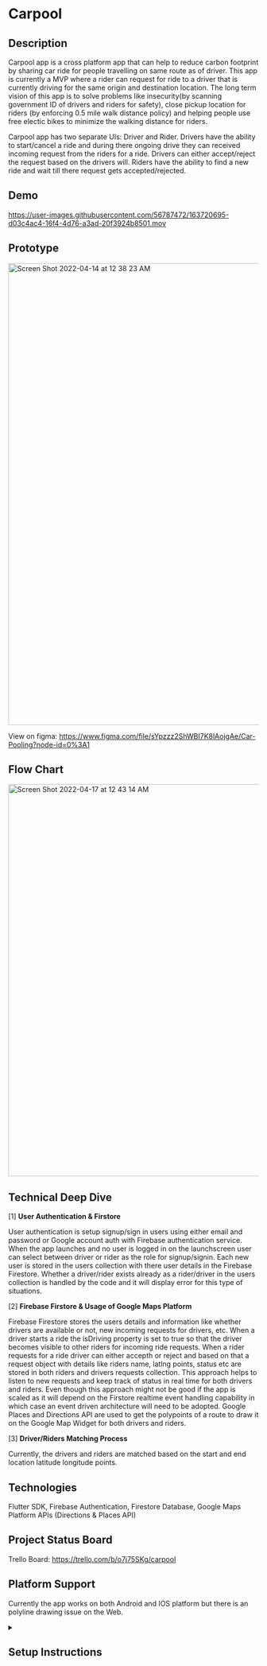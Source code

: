 # Carpool

## Description

Carpool app is a cross platform app that can help to reduce carbon footprint by sharing car ride for people travelling on same route as of driver. This app is currently a MVP where a rider can request for ride to a driver that is currently driving for the same origin and destination location. The long term vision of this app is to solve problems like insecurity(by scanning government ID of drivers and riders for safety), close pickup location for riders (by enforcing 0.5 mile walk distance policy) and helping people use free electic bikes to minimize the walking distance for riders.

Carpool app has two separate UIs: Driver and Rider. Drivers have the ability to start/cancel a ride and during there ongoing drive they can received incoming request from the riders for a ride. Drivers can either accept/reject the request based on the drivers will. Riders have the ability to find a new ride and wait till there request gets accepted/rejected.

## Demo

https://user-images.githubusercontent.com/56787472/163720695-d03c4ac4-16f4-4d76-a3ad-20f3924b8501.mov

## Prototype

<img width="929" alt="Screen Shot 2022-04-14 at 12 38 23 AM" src="https://user-images.githubusercontent.com/56787472/163314649-e02c9d56-7374-4ca9-88d7-1da555951573.png">

View on figma: https://www.figma.com/file/sYpzzz2ShWBI7K8lAojgAe/Car-Pooling?node-id=0%3A1


## Flow Chart

<img width="789" alt="Screen Shot 2022-04-17 at 12 43 14 AM" src="https://user-images.githubusercontent.com/56787472/163700762-e9373ca2-0be1-4a39-a49e-a56313d6ca26.png">


## Technical Deep Dive

[1] __User Authentication & Firstore__

User authentication is setup signup/sign in users using either email and password or Google account auth with Firebase authentication service. When the app launches and no user is logged in on the launchscreen user can select between driver or rider as the role for signup/signin. Each new user is stored in the users collection with there user details in the Firebase Firestore. Whether a driver/rider exists already as a rider/driver in the users collection is handled by the code and it will display error for this type of situations.


[2] __Firebase Firstore & Usage of Google Maps Platform__

Firebase Firestore stores the users details and information like whether drivers are available or not, new incoming requests for drivers, etc. When a driver starts a ride the isDriving property is set to true so that the driver becomes visible to other riders for incoming ride requests. When a rider requests for a ride driver can either accepth or reject and based on that a request object with details like riders name, latlng points, status etc are stored in both riders and drivers requests collection. This approach helps to listen to new requests and keep track of status in real time for both drivers and riders. Even though this approach might not be good if the app is scaled as it will depend on the Firstore realtime event handling capability in which case an event driven architecture will need to be adopted. Google Places and Directions API are used to get the polypoints of a route to draw it on the Google Map Widget for both drivers and riders.

[3] __Driver/Riders Matching Process__

Currently, the drivers and riders are matched based on the start and end location latitude longitude points.

## Technologies

Flutter SDK, Firebase Authentication, Firestore Database, Google Maps Platform APIs (Directions & Places API)

## Project Status Board

Trello Board: https://trello.com/b/o7j75SKg/carpool

## Platform Support

Currently the app works on both Android and IOS platform but there is an polyline drawing issue on the Web.

<details>
  <summary><h2>Setup Instructions</h2></summary>
   <p>To setup the project follow the steps below:
    <ol>
      <li> Clone the repository using <code>git clone -b mapscreen https://github.com/ayushbudh/carpool/ </code> on the terminal/cmd.</li>
      <li> Use <code> cd carpool </code> command to get at the root directory of the app </li>
      <li> Get and set up your api key in the code
        <ul>
          <li>Replace API-Key with your own https://github.com/ayushbudh/carpool/blob/55d26bc63aaec638522d7dcfba12d0f3ad66e33f/lib/services/location_services.dart#L6 </li>
        <li>Replace APIKEY with your own for IOS https://github.com/ayushbudh/carpool/blob/55d26bc63aaec638522d7dcfba12d0f3ad66e33f/ios/Runner/AppDelegate.swift#L13  </li>
          <li>Replace API-Key with your own for Web https://github.com/ayushbudh/carpool/blob/55d26bc63aaec638522d7dcfba12d0f3ad66e33f/web/index.html#L29</li>
          <li>Replace API-Key with your own for Android https://github.com/ayushbudh/carpool/blob/55d26bc63aaec638522d7dcfba12d0f3ad66e33f/android/app/src/main/AndroidManifest.xml#L11</li>

   </p>
 </details>

